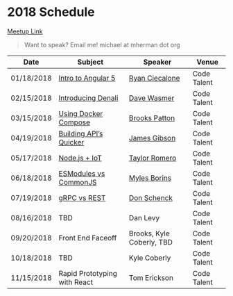# 2018 Schedule

[Meetup Link](http://www.meetup.com/Node-js-Denver-Boulder/)

> Want to speak? Email me! michael at mherman dot org

| Date       | Subject              | Speaker  | Venue |
|------------|----------------------|----------|-------|
| 01/18/2018 | [Intro to Angular 5](https://www.meetup.com/Node-js-Denver-Boulder/events/246609087/)   | [Ryan Ciecalone](https://www.linkedin.com/in/ryanciecalone) | Code Talent                 |
| 02/15/2018 | [Introducing Denali](https://www.meetup.com/Node-js-Denver-Boulder/events/247230624/)   | [Dave Wasmer](https://www.linkedin.com/in/davewasmer) | Code Talent                 |
| 03/15/2018 | [Using Docker Compose](https://www.meetup.com/Node-js-Denver-Boulder/events/247589819/)  | [Brooks Patton](https://www.linkedin.com/in/brookspatton/) | Code Talent                 |
| 04/19/2018 | [Building API’s Quicker](https://www.meetup.com/Node-js-Denver-Boulder/events/247592492/)  | [James Gibson](https://www.linkedin.com/in/jameswgibsonjr/) | Code Talent                 |
| 05/17/2018 | [Node.js + IoT](https://www.meetup.com/Node-js-Denver-Boulder/events/nprrhpyxhbwb/) | [Taylor Romero](https://www.linkedin.com/in/taylorromero/) | Code Talent
| 06/18/2018 | [ESModules vs CommonJS](https://www.meetup.com/Node-js-Denver-Boulder/events/250108040/) | [Myles Borins](https://www.linkedin.com/in/mylesborins/) | Code Talent |
| 07/19/2018 | [gRPC vs REST](https://www.meetup.com/Node-js-Denver-Boulder/events/251352023/) | [Don Schenck](https://www.linkedin.com/in/donschenck/) | Code Talent |
| 08/16/2018 | TBD | Dan Levy | Code Talent |
| 09/20/2018 | Front End Faceoff | Brooks, Kyle Coberly, TBD | Code Talent
| 10/18/2018 | TBD | Kyle Coberly | Code Talent
| 11/15/2018 | Rapid Prototyping with React | Tom Erickson | Code Talent
